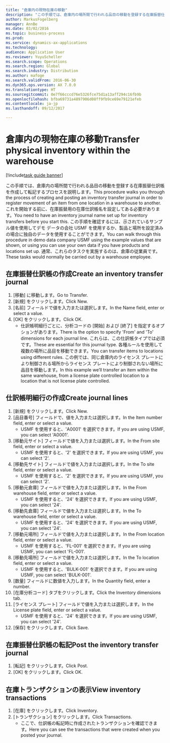 ```yaml
---
title: "倉庫内の現物在庫の移動"
description: "この手順では、倉庫内の場所間で行われる品目の移動を登録する在庫振替仕訳帳を作成して転記するプロセスを説明します。"
author: MarkusFogelberg
manager: AnnBe
ms.date: 03/02/2016
ms.topic: business-process
ms.prod: 
ms.service: dynamics-ax-applications
ms.technology: 
audience: Application User
ms.reviewer: YuyuScheller
ms.search.scope: Operations
ms.search.region: Global
ms.search.industry: Distribution
ms.author: mafoge
ms.search.validFrom: 2016-06-30
ms.dyn365.ops.version: AX 7.0.0
ms.translationtype: HT
ms.sourcegitcommit: 0e7f66cccd76e5326fce75d1a13aff294c16fb9b
ms.openlocfilehash: bfba69731a4897906d08ff9fb9ce69e79121efeb
ms.contentlocale: ja-jp
ms.lasthandoff: 09/12/2017

---
```

# <a name="transfer-physical-inventory-within-the-warehouse"></a><span data-ttu-id="bd5b2-103">倉庫内の現物在庫の移動</span><span class="sxs-lookup"><span data-stu-id="bd5b2-103">Transfer physical inventory within the warehouse</span></span>

[!include[task guide banner](../../includes/task-guide-banner.md)]

<span data-ttu-id="bd5b2-104">この手順では、倉庫内の場所間で行われる品目の移動を登録する在庫振替仕訳帳を作成して転記するプロセスを説明します。</span><span class="sxs-lookup"><span data-stu-id="bd5b2-104">This procedure walks you through the process of creating and posting an inventory transfer journal in order to register movement of an item from one location in a warehouse to another.</span></span> <span data-ttu-id="bd5b2-105">これを開始する前に、在庫振替用の在庫仕訳帳名を設定してある必要があります。</span><span class="sxs-lookup"><span data-stu-id="bd5b2-105">You need to have an inventory journal name set up for inventory transfers before you start this.</span></span> <span data-ttu-id="bd5b2-106">この手順を確認するには、示されているサンプル値を使用してデモ データの会社 USMF を使用するか、製品と場所を設定済みの場合に独自のデータを使用することができます。</span><span class="sxs-lookup"><span data-stu-id="bd5b2-106">You can walk through this procedure in demo data company USMF using the example values that are shown, or using you can use your own data if you have products and locations set up.</span></span> <span data-ttu-id="bd5b2-107">通常、これらのタスクを実施するのは、倉庫の従業員です。</span><span class="sxs-lookup"><span data-stu-id="bd5b2-107">These tasks would normally be carried out by a warehouse employee.</span></span>


## <a name="create-an-inventory-transfer-journal"></a><span data-ttu-id="bd5b2-108">在庫振替仕訳帳の作成</span><span class="sxs-lookup"><span data-stu-id="bd5b2-108">Create an inventory transfer journal</span></span>
1. <span data-ttu-id="bd5b2-109">[移動] に移動します。</span><span class="sxs-lookup"><span data-stu-id="bd5b2-109">Go to Transfer.</span></span>
2. <span data-ttu-id="bd5b2-110">[新規] をクリックします。</span><span class="sxs-lookup"><span data-stu-id="bd5b2-110">Click New.</span></span>
3. <span data-ttu-id="bd5b2-111">[名前] フィールドで値を入力または選択します。</span><span class="sxs-lookup"><span data-stu-id="bd5b2-111">In the Name field, enter or select a value.</span></span>
4. <span data-ttu-id="bd5b2-112">[OK] をクリックします。</span><span class="sxs-lookup"><span data-stu-id="bd5b2-112">Click OK.</span></span>
    * <span data-ttu-id="bd5b2-113">仕訳帳明細行ごとに、分析コードの [開始] および [終了] を指定するオプションがあります。</span><span class="sxs-lookup"><span data-stu-id="bd5b2-113">There is the option to specify 'From' and 'To' dimensions for each journal line.</span></span> <span data-ttu-id="bd5b2-114">これらは、この仕訳帳タイプでは必須です。</span><span class="sxs-lookup"><span data-stu-id="bd5b2-114">These are essential for this journal type.</span></span> <span data-ttu-id="bd5b2-115">各種ルールを使用して複数の場所に品目を移動できます。</span><span class="sxs-lookup"><span data-stu-id="bd5b2-115">You can transfer items to locations using different rules.</span></span> <span data-ttu-id="bd5b2-116">この例では、同じ倉庫内のライセンス プレートにより制御される場所からライセンス プレートにより制御されない場所に品目を移動します。</span><span class="sxs-lookup"><span data-stu-id="bd5b2-116">In this example we’ll transfer an item within the same warehouse, from a license plate controlled location to a location that is not license plate controlled.</span></span>   

## <a name="create-journal-lines"></a><span data-ttu-id="bd5b2-117">仕訳帳明細行の作成</span><span class="sxs-lookup"><span data-stu-id="bd5b2-117">Create journal lines</span></span>
1. <span data-ttu-id="bd5b2-118">[新規] をクリックします。</span><span class="sxs-lookup"><span data-stu-id="bd5b2-118">Click New.</span></span>
2. <span data-ttu-id="bd5b2-119">[品目番号] フィールドで、値を入力または選択します。</span><span class="sxs-lookup"><span data-stu-id="bd5b2-119">In the Item number field, enter or select a value.</span></span>
    * <span data-ttu-id="bd5b2-120">USMF を使用すると、'A0001' を選択できます。</span><span class="sxs-lookup"><span data-stu-id="bd5b2-120">If you are using USMF, you can select 'A0001'.</span></span>  
3. <span data-ttu-id="bd5b2-121">[移動元サイト] フィールドで値を入力または選択します。</span><span class="sxs-lookup"><span data-stu-id="bd5b2-121">In the From site field, enter or select a value.</span></span>
    * <span data-ttu-id="bd5b2-122">USMF を使用すると、'2' を選択できます。</span><span class="sxs-lookup"><span data-stu-id="bd5b2-122">If you are using USMF, you can select '2'.</span></span>  
4. <span data-ttu-id="bd5b2-123">[移動先サイト] フィールドで値を入力または選択します。</span><span class="sxs-lookup"><span data-stu-id="bd5b2-123">In the To site field, enter or select a value.</span></span>
    * <span data-ttu-id="bd5b2-124">USMF を使用すると、'2' を選択できます。</span><span class="sxs-lookup"><span data-stu-id="bd5b2-124">If you are using USMF, you can select '2'.</span></span>  
5. <span data-ttu-id="bd5b2-125">[移動元倉庫] フィールドで値を入力または選択します。</span><span class="sxs-lookup"><span data-stu-id="bd5b2-125">In the From warehouse field, enter or select a value.</span></span>
    * <span data-ttu-id="bd5b2-126">USMF を使用すると、'24' を選択できます。</span><span class="sxs-lookup"><span data-stu-id="bd5b2-126">If you are using USMF, you can select '24'.</span></span>  
6. <span data-ttu-id="bd5b2-127">[移動先倉庫] フィールドで値を入力または選択します。</span><span class="sxs-lookup"><span data-stu-id="bd5b2-127">In the To warehouse field, enter or select a value.</span></span>
    * <span data-ttu-id="bd5b2-128">USMF を使用すると、'24' を選択できます。</span><span class="sxs-lookup"><span data-stu-id="bd5b2-128">If you are using USMF, you can select '24'.</span></span>  
7. <span data-ttu-id="bd5b2-129">[移動元場所] フィールドで値を入力または選択します。</span><span class="sxs-lookup"><span data-stu-id="bd5b2-129">In the From location field, enter or select a value.</span></span>
    * <span data-ttu-id="bd5b2-130">USMF を使用すると、'FL-001' を選択できます。</span><span class="sxs-lookup"><span data-stu-id="bd5b2-130">If you are using USMF, you can select 'FL-001'.</span></span>  
8. <span data-ttu-id="bd5b2-131">[移動先場所] フィールドで値を入力または選択します。</span><span class="sxs-lookup"><span data-stu-id="bd5b2-131">In the To location field, enter or select a value.</span></span>
    * <span data-ttu-id="bd5b2-132">USMF を使用すると、'BULK-001' を選択できます。</span><span class="sxs-lookup"><span data-stu-id="bd5b2-132">If you are using USMF, you can select 'BULK-001'.</span></span>  
9. <span data-ttu-id="bd5b2-133">[数量] フィールドに数値を入力します。</span><span class="sxs-lookup"><span data-stu-id="bd5b2-133">In the Quantity field, enter a number.</span></span>
10. <span data-ttu-id="bd5b2-134">[在庫分析コード] タブをクリックします。</span><span class="sxs-lookup"><span data-stu-id="bd5b2-134">Click the Inventory dimensions tab.</span></span>
11. <span data-ttu-id="bd5b2-135">[ライセンス プレート] フィールドで値を入力または選択します。</span><span class="sxs-lookup"><span data-stu-id="bd5b2-135">In the License plate field, enter or select a value.</span></span>
    * <span data-ttu-id="bd5b2-136">USMF を使用すると、'24' を選択できます。</span><span class="sxs-lookup"><span data-stu-id="bd5b2-136">If you are using USMF, you can select '24'.</span></span>  
12. <span data-ttu-id="bd5b2-137">[保存] をクリックします。</span><span class="sxs-lookup"><span data-stu-id="bd5b2-137">Click Save.</span></span>

## <a name="post-the-inventory-transfer-journal"></a><span data-ttu-id="bd5b2-138">在庫振替仕訳帳の転記</span><span class="sxs-lookup"><span data-stu-id="bd5b2-138">Post the inventory transfer journal</span></span>
1. <span data-ttu-id="bd5b2-139">[転記] をクリックします。</span><span class="sxs-lookup"><span data-stu-id="bd5b2-139">Click Post.</span></span>
2. <span data-ttu-id="bd5b2-140">[OK] をクリックします。</span><span class="sxs-lookup"><span data-stu-id="bd5b2-140">Click OK.</span></span>

## <a name="view-inventory-transactions"></a><span data-ttu-id="bd5b2-141">在庫トランザクションの表示</span><span class="sxs-lookup"><span data-stu-id="bd5b2-141">View inventory transactions</span></span>
1. <span data-ttu-id="bd5b2-142">[在庫] をクリックします。</span><span class="sxs-lookup"><span data-stu-id="bd5b2-142">Click Inventory.</span></span>
2. <span data-ttu-id="bd5b2-143">[トランザクション] をクリックします。</span><span class="sxs-lookup"><span data-stu-id="bd5b2-143">Click Transactions.</span></span>
    * <span data-ttu-id="bd5b2-144">ここで、仕訳帳の転記時に作成されたトランザクションを確認できます。</span><span class="sxs-lookup"><span data-stu-id="bd5b2-144">Here you can see the transactions that were created when you posted your journal.</span></span>  


